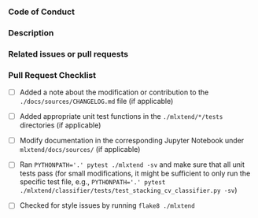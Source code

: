 ### Code of Conduct

<!-- 
If this is your first Pull Request for the MLxtend repository, please review
the code of conduct, which is available at https://rasbt.github.io/mlxtend/Code-of-Conduct/. 
-->


### Description

<!--  
Please insert a brief description of the Pull request below.
-->

### Related issues or pull requests

<!--  
If applicable, please link related issues/pull request below. For example,   
"Fixes #366". Note that the "Fixes" keyword in GitHub will automatically
close the listed issue upon merging this Pull Request.
-->

### Pull Request Checklist

<!--
Please fill out the following checklist if applicable. For more more information and help, please see the Contributor Documentation avaialable at https://rasbt.github.io/mlxtend/contributing/.
-->

- [ ] Added a note about the modification or contribution to the `./docs/sources/CHANGELOG.md` file (if applicable)
- [ ] Added appropriate unit test functions in the `./mlxtend/*/tests` directories (if applicable)
- [ ] Modify documentation in the corresponding Jupyter Notebook under `mlxtend/docs/sources/` (if applicable)
- [ ] Ran `PYTHONPATH='.' pytest ./mlxtend -sv` and make sure that all unit tests pass (for small modifications, it might be sufficient to only run the specific test file, e.g., `PYTHONPATH='.' pytest ./mlxtend/classifier/tests/test_stacking_cv_classifier.py -sv`)
- [ ] Checked for style issues by running `flake8 ./mlxtend`


<!--NOTE  
Due to the improved GitHub UI, the squashing of commits is no longer necessary.
Please DO NOT SQUASH commits since they help with keeping track of the changes during the discussion).
-->
